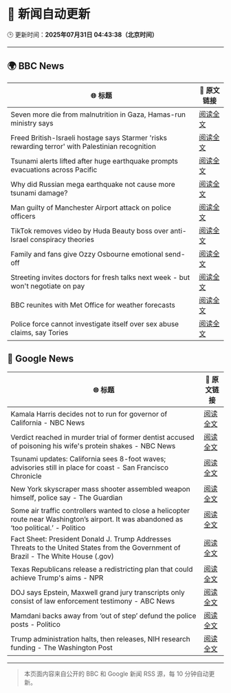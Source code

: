 # 🧠 新闻自动更新

🕒 更新时间：**2025年07月31日 04:43:38（北京时间）**

---

## 🌍 BBC News

| 🌐 标题 | 🔗 原文链接 |
|--------|-------------|
| Seven more die from malnutrition in Gaza, Hamas-run ministry says | [阅读全文](https://www.bbc.com/news/articles/cx2x813jm0zo?at_medium=RSS&at_campaign=rss) |
| Freed British-Israeli hostage says Starmer 'risks rewarding terror' with Palestinian recognition | [阅读全文](https://www.bbc.com/news/articles/c336e2ren2no?at_medium=RSS&at_campaign=rss) |
| Tsunami alerts lifted after huge earthquake prompts evacuations across Pacific | [阅读全文](https://www.bbc.com/news/articles/c987dwrdl0zo?at_medium=RSS&at_campaign=rss) |
| Why did Russian mega earthquake not cause more tsunami damage? | [阅读全文](https://www.bbc.com/news/articles/c0l6pj7kjg7o?at_medium=RSS&at_campaign=rss) |
| Man guilty of Manchester Airport attack on police officers | [阅读全文](https://www.bbc.com/news/articles/c5y9y37eyddo?at_medium=RSS&at_campaign=rss) |
| TikTok removes video by Huda Beauty boss over anti-Israel conspiracy theories | [阅读全文](https://www.bbc.com/news/articles/c93d7qlp974o?at_medium=RSS&at_campaign=rss) |
| Family and fans give Ozzy Osbourne emotional send-off | [阅读全文](https://www.bbc.com/news/articles/cn5ew3x3963o?at_medium=RSS&at_campaign=rss) |
| Streeting invites doctors for fresh talks next week - but won't negotiate on pay | [阅读全文](https://www.bbc.com/news/articles/cdrkdp3xy17o?at_medium=RSS&at_campaign=rss) |
| BBC reunites with Met Office for weather forecasts | [阅读全文](https://www.bbc.com/news/articles/crm4z8mple3o?at_medium=RSS&at_campaign=rss) |
| Police force cannot investigate itself over sex abuse claims, say Tories | [阅读全文](https://www.bbc.com/news/articles/ckgd07n3565o?at_medium=RSS&at_campaign=rss) |

## 📰 Google News

| 🌐 标题 | 🔗 原文链接 |
|--------|-------------|
| Kamala Harris decides not to run for governor of California - NBC News | [阅读全文](https://news.google.com/rss/articles/CBMiqwFBVV95cUxPU3E2cEdmYXd3eDZ4a1JTSHRHSXBHTjhkS3pJRmZHelphUGlzWnJPYUQ3SV84Nk1mcXR1Vm8xTmR2dkFBOG9kb3ZTMlpCN0lWV1pDa3dDV0FXbVRYczVCRDZzZEl4MFVwaHp2MU05UlJaRjRjM0hMZFdVNmZqR25LbVQwUmpHaGtJZzc4bHRDSURkeWc2YlpQWTEtdXpFSTFjenNwWmRIZ1F1Ync?oc=5) |
| Verdict reached in murder trial of former dentist accused of poisoning his wife's protein shakes - NBC News | [阅读全文](https://news.google.com/rss/articles/CBMirwFBVV95cUxQbDJkYWhrT2lkdHJLRjhIcjRVUnBlbDZqQkFNSDZiUExiVnZLREEwMVNGU1VCNU5obVExYllJM1h1NkhtZU5jd0FUS3U5UW1wVmlUN2gtdjVIY3JDWGprNlJpejFmUDZBenRod3p3ci1SNEh5XzFJQ2hOZmhJSFNwUXFneVFNUTg3N1cyWFpkbWVkRjYxU2g1MDNHc0pUM3JTclRWYjBBU1JnYm9Za2Rv0gFWQVVfeXFMUEpoYzN3bkwtMDBHVndtVW1hYVpheG1QcEdvaUpIOWI1aHYxOXc2bW8tNUEtQmtrWnJiNzE1ZmNVVTd4eW5IRlR0SDVta2hwMXdJRlczRGc?oc=5) |
| Tsunami updates: California sees 8-foot waves; advisories still in place for coast - San Francisco Chronicle | [阅读全文](https://news.google.com/rss/articles/CBMingFBVV95cUxQY0RLaXM5eEFYVzB5eldpTzNfM2hCN3cyc3dLUVFzVTJVYk5iQXJsaGxHRXpMNGVCREQ1bzAwRnN3ZG8zek04Rl9hdWhnOVgtVWVUbDFIUC1KTVVtV2c4NzdVSkFLaGsxczdrZDJYNVNyODg0QjJlQ3VZQUFvUDFBQmk4R1dFNGJWTzBfZDYtVkRhQ3VjNUpxWThGZ2VmUQ?oc=5) |
| New York skyscraper mass shooter assembled weapon himself, police say - The Guardian | [阅读全文](https://news.google.com/rss/articles/CBMigwFBVV95cUxQb2gwS2xFZ21USXRIQnloN1NROVlGQTFvdGt3QmZRQ2ctREEwWlRWcVUwU19iM0ZhLUtyWlNLcElsV25HNVNlSUhmc3Q1MF9IU2xKX1RnUnVHblZiVndPYlp2Ty04Q2ZzTFlybm9yT1RfU01Ta0k5eUxTN1RuRHhMdV9GOA?oc=5) |
| Some air traffic controllers wanted to close a helicopter route near Washington’s airport. It was abandoned as ‘too political.’ - Politico | [阅读全文](https://news.google.com/rss/articles/CBMimAFBVV95cUxPRlBnWnBmWG9CZXEzSGJDRUhJb2FlNzRsM1FJS01Yd2tGX2tLMEpCYi00RkV0Z2tuLWhCNWdaVzV5Wk04dmh4UTIzT1FSaW9Tdm9pTUdWR2ZNdXVaRUFPbExqbEZHeVc1OWRQYzFESkk0T2huckV5LTNfYjJpeTJBbFZpbFlEdjhlbHZySTh5NFpGODBfYk9rSw?oc=5) |
| Fact Sheet: President Donald J. Trump Addresses Threats to the United States from the Government of Brazil - The White House (.gov) | [阅读全文](https://news.google.com/rss/articles/CBMi5wFBVV95cUxNWVhIa3dWSHNVc2h2ZzVEZ0FqMmFZbFhjem9FemV1RTlINFF6LThpMXQ1WkMta0RpM3JEV2oybkNGUkcyMU0zUXAwcURPOUozZmdoUzNKektrVHc3RUdQYjRadFRsOHBUYmlqQnNRak5VbWpzZDAwb0dMcEl2RDZlOUxIMW1URVNKZjJwZjZhZzgzU0xoS2xQd21XeVVjczZjdVlPUEV2X2loVFoyajFZY2hKVTBlTFVUQzJQbUs5QWFJUWVnekxvZ3Q3UEdhSlRhb25wemc5V1kyWWJSLUJPaXZ2aEo0emc?oc=5) |
| Texas Republicans release a redistricting plan that could achieve Trump's aims - NPR | [阅读全文](https://news.google.com/rss/articles/CBMilgFBVV95cUxNbW5RcVAySmtLbGRTVElTdFFoWHVtdjk2N3lNb3pKMXZVd3h0VDJFRHQyR1BfM0x6MXJpWFZKOWFoQ3hlaHVENTFiNzFvcjUyRWRyeXpHZDNmNVh4VldpQm9hUmE3TUd2UWJyYUE0ZlYyYk5lVl9jQXdubXo1dnJvUnhqU2tfcFZmRFduelgzQUY3bXl2dVE?oc=5) |
| DOJ says Epstein, Maxwell grand jury transcripts only consist of law enforcement testimony - ABC News | [阅读全文](https://news.google.com/rss/articles/CBMioAFBVV95cUxQd1pzcUdSOVkxVlBYNmtmMGRqMDVCQ1BQU0ozXzJWUld3Y0NfWnJkUThuWDBaalFGS0lyaDI0ZDl2MnNVQjJxNG5rMHB4YnVjNmtBQ1UyTkViRkcxMm9jT0FMQl8yOVl2bTROWWM2VklORnBiR04zZUV2WkxSakVyWmdzYTdVOUlwUG53aWhWTzV0ck9CcFIzU2dwSndpcHRW0gGmAUFVX3lxTE1OSWxDOWNVQzFVWmRwam1EWm5sMGtzcVd4S3VvdGtEdEQ5MTZTdkJHaVE2dTZELUVfLTNWc0VDdGZYeGgyNXU5eDJuRnBIQTczN2FtT1ZpbjQ1MU1fTnJ3dmNIb2hxZy1LaGR1bDB4ZXpFbWQzR0N3cy1qWFR3MkpXRHZkWTdnbld0V3NNQjlWVGQ0R2YycHd6Nk5RZ0xQMXhka01VbXc?oc=5) |
| Mamdani backs away from ‘out of step’ defund the police posts - Politico | [阅读全文](https://news.google.com/rss/articles/CBMirgFBVV95cUxPSWpZb3ZHUExzS09ad3hESW1XUXF1dW90cEZxc0Z2anpCX21IQjZodkZTZTBqQk1SRGlhcDZCeDNfeEdaM193ZHpVTTZHQXR1VDVlb2llWHVHT1ZZR1JraEw0RGJSd2JNdjREeF9JdkNGdXBUY1doM3B2TUhfS1psWkRicVpUMjBveHJfelBYU284QnRkdTJqYkRKX1lkank4VFRkOTZoa2huR0l5Tmc?oc=5) |
| Trump administration halts, then releases, NIH research funding - The Washington Post | [阅读全文](https://news.google.com/rss/articles/CBMijAFBVV95cUxPeVZSN0thYXdwM2J6TllzMWJBTURxZHJQSUVadHYwTjNQMVFkRmZmOVlzWGd3ZXFoVHhiUGZMaG5CX2tkb0NWbzgtTXdzNDFXUXMzR2hoWm9kYjgxUmFTQzhzbThGS0UyajF5UTRmQXFScExiY1A2UnpmLXE0M2hCdndzckJQSUN0bkg5Qw?oc=5) |

---
> 本页面内容来自公开的 BBC 和 Google 新闻 RSS 源，每 10 分钟自动更新。